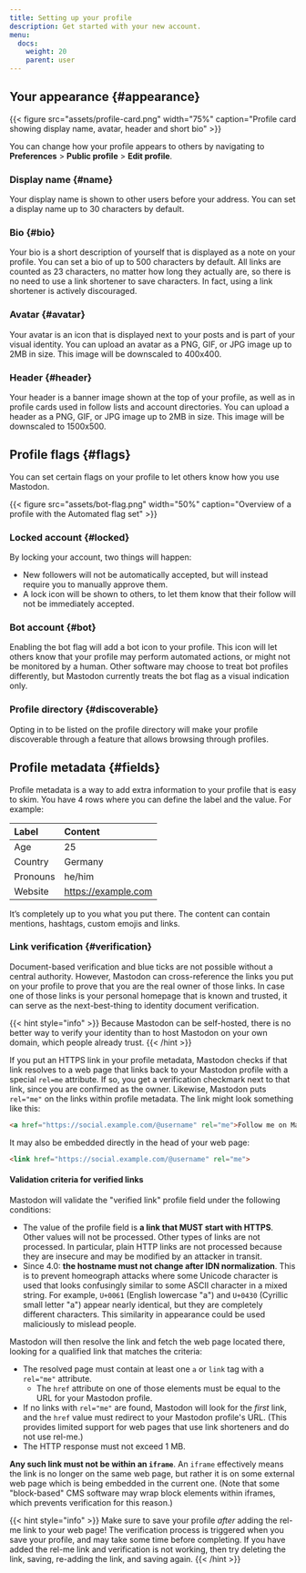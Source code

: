 ```yaml
---
title: Setting up your profile
description: Get started with your new account.
menu:
  docs:
    weight: 20
    parent: user
---
```


## Your appearance {#appearance}

{{< figure src="assets/profile-card.png" width="75%" caption="Profile card showing display name, avatar, header and short bio" >}}

You can change how your profile appears to others by navigating to **Preferences** &gt; **Public profile** &gt; **Edit profile**.

### Display name {#name}

Your display name is shown to other users before your address. You can set a display name up to 30 characters by default.

### Bio {#bio}

Your bio is a short description of yourself that is displayed as a note on your profile. You can set a bio of up to 500 characters by default. All links are counted as 23 characters, no matter how long they actually are, so there is no need to use a link shortener to save characters. In fact, using a link shortener is actively discouraged.

### Avatar {#avatar}

Your avatar is an icon that is displayed next to your posts and is part of your visual identity. You can upload an avatar as a PNG, GIF, or JPG image up to 2MB in size. This image will be downscaled to 400x400.

### Header {#header}

Your header is a banner image shown at the top of your profile, as well as in profile cards used in follow lists and account directories. You can upload a header as a PNG, GIF, or JPG image up to 2MB in size. This image will be downscaled to 1500x500.

## Profile flags {#flags}

You can set certain flags on your profile to let others know how you use Mastodon.

{{< figure src="assets/bot-flag.png" width="50%" caption="Overview of a profile with the Automated flag set" >}}


### Locked account {#locked}

By locking your account, two things will happen:

* New followers will not be automatically accepted, but will instead require you to manually approve them.
* A lock icon will be shown to others, to let them know that their follow will not be immediately accepted.

### Bot account {#bot}

Enabling the bot flag will add a bot icon to your profile. This icon will let others know that your profile may perform automated actions, or might not be monitored by a human. Other software may choose to treat bot profiles differently, but Mastodon currently treats the bot flag as a visual indication only.

### Profile directory {#discoverable}

Opting in to be listed on the profile directory will make your profile discoverable through a feature that allows browsing through profiles.

## Profile metadata {#fields}

Profile metadata is a way to add extra information to your profile that is easy to skim. You have 4 rows where you can define the label and the value. For example:

| Label | Content |
| :--- | :--- |
| Age | 25 |
| Country | Germany |
| Pronouns | he/him |
| Website | https://example.com |

It’s completely up to you what you put there. The content can contain mentions, hashtags, custom emojis and links.

### Link verification {#verification}

Document-based verification and blue ticks are not possible without a central authority. However, Mastodon can cross-reference the links you put on your profile to prove that you are the real owner of those links. In case one of those links is your personal homepage that is known and trusted, it can serve as the next-best-thing to identity document verification.

{{< hint style="info" >}}
Because Mastodon can be self-hosted, there is no better way to verify your identity than to host Mastodon on your own domain, which people already trust.
{{< /hint >}}

If you put an HTTPS link in your profile metadata, Mastodon checks if that link resolves to a web page that links back to your Mastodon profile with a special `rel=me` attribute. If so, you get a verification checkmark next to that link, since you are confirmed as the owner. Likewise, Mastodon puts `rel="me"` on the links within profile metadata. The link might look something like this:

```html
<a href="https://social.example.com/@username" rel="me">Follow me on Mastodon!</a>
```

It may also be embedded directly in the head of your web page:

```html
<link href="https://social.example.com/@username" rel="me">
```

#### Validation criteria for verified links

Mastodon will validate the "verified link" profile field under the following conditions:

- The value of the profile field is **a link that MUST start with HTTPS**. Other values will not be processed. Other types of links are not processed. In particular, plain HTTP links are not processed because they are insecure and may be modified by an attacker in transit.
- Since 4.0: **the hostname must not change after IDN normalization**. This is to prevent homeograph attacks where some Unicode character is used that looks confusingly similar to some ASCII character in a mixed string. For example, `U+0061` (English lowercase "a") and `U+0430` (Cyrillic small letter "а") appear nearly identical, but they are completely different characters. This similarity in appearance could be used maliciously to mislead people.

Mastodon will then resolve the link and fetch the web page located there, looking for a qualified link that matches the criteria:

- The resolved page must contain at least one `a` or `link` tag with a `rel="me"` attribute.
  - The `href` attribute on one of those elements must be equal to the URL for your Mastodon profile.
- If no links with `rel="me"` are found, Mastodon will look for the *first* link, and the `href` value must redirect to your Mastodon profile's URL. (This provides limited support for web pages that use link shorteners and do not use rel-me.)
- The HTTP response must not exceed 1 MB.

**Any such link must not be within an `iframe`**. An `iframe` effectively means the link is no longer on the same web page, but rather it is on some external web page which is being embedded in the current one. (Note that some "block-based" CMS software may wrap block elements within iframes, which prevents verification for this reason.)

{{< hint style="info" >}}
Make sure to save your profile *after* adding the rel-me link to your web page! The verification process is triggered when you save your profile, and may take some time before completing. If you have added the rel-me link and verification is not working, then try deleting the link, saving, re-adding the link, and saving again.
{{< /hint >}}
